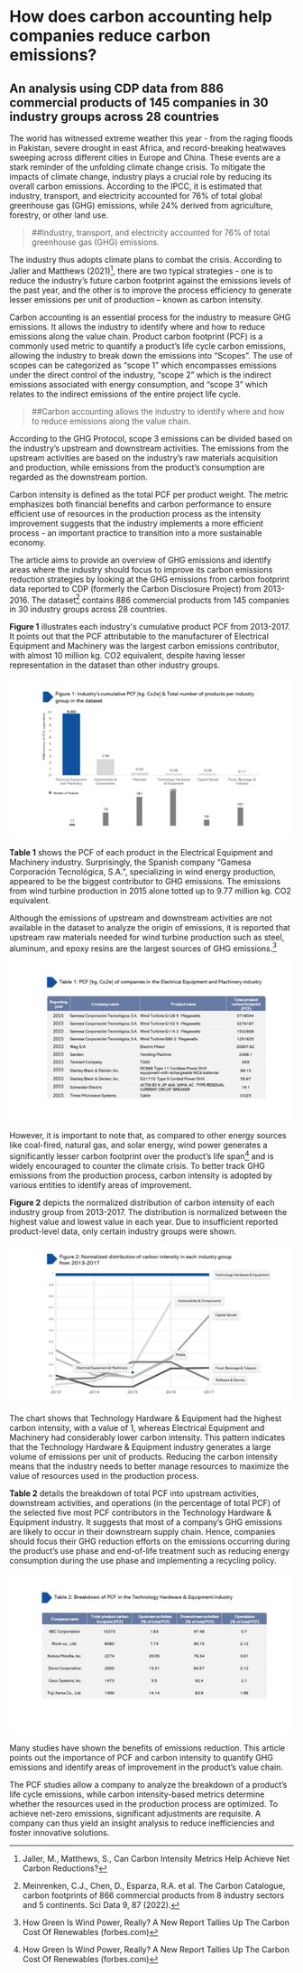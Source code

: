 # How does carbon accounting help companies reduce carbon emissions? 
## An analysis using CDP data from 886 commercial products of 145 companies in 30 industry groups across 28 countries

The world has witnessed extreme weather this year - from the raging floods in Pakistan, severe drought in east Africa, and record-breaking heatwaves sweeping across different cities in Europe and China. These events are a stark reminder of the unfolding climate change crisis. To mitigate the impacts of climate change, industry plays a crucial role by reducing its overall carbon emissions. According to the IPCC, it is estimated that industry, transport, and electricity accounted for 76% of total global greenhouse gas (GHG) emissions, while 24% derived from agriculture, forestry, or other land use. 

> ##Industry, transport, and electricity accounted for 76% of total greenhouse gas (GHG) emissions.

The industry thus adopts climate plans to combat the crisis. According to Jaller and Matthews (2021)[^1], there are two typical strategies - one is to reduce the industry’s future carbon footprint against the emissions levels of the past year, and the other is to improve the process efficiency to generate lesser emissions per unit of production – known as carbon intensity.

Carbon accounting is an essential process for the industry to measure GHG emissions. It allows the industry to identify where and how to reduce emissions along the value chain. Product carbon footprint (PCF) is a commonly used metric to quantify a product’s life cycle carbon emissions, allowing the industry to break down the emissions into “Scopes”. The use of scopes can be categorized as “scope 1” which encompasses emissions under the direct control of the industry, “scope 2” which is the indirect emissions associated with energy consumption, and “scope 3” which relates to the indirect emissions of the entire project life cycle. 

> ##Carbon accounting allows the industry to identify where and how to reduce emissions along the value chain.

According to the GHG Protocol, scope 3 emissions can be divided based on the industry’s upstream and downstream activities. The emissions from the upstream activities are based on the industry’s raw materials acquisition and production, while emissions from the product’s consumption are regarded as the downstream portion. 

Carbon intensity is defined as the total PCF per product weight. The metric emphasizes both financial benefits and carbon performance to ensure efficient use of resources in the production process as the intensity improvement suggests that the industry implements a more efficient process - an important practice to transition into a more sustainable economy.

The article aims to provide an overview of GHG emissions and identify areas where the industry should focus to improve its carbon emissions reduction strategies by looking at the GHG emissions from carbon footprint data reported to CDP (formerly the Carbon Disclosure Project) from 2013-2016. The dataset[^2] contains 886 commercial products from 145 companies in 30 industry groups across 28 countries. 

**Figure 1** illustrates each industry's cumulative product PCF from 2013-2017. It points out that the PCF attributable to the manufacturer of Electrical Equipment and Machinery was the largest carbon emissions contributor, with almost 10 million kg. CO2 equivalent, despite having lesser representation in the dataset than other industry groups. 

![fig1_carbon](./img/fig1_carbon.jpg)

**Table 1** shows the PCF of each product in the Electrical Equipment and Machinery industry. Surprisingly, the Spanish company “Gamesa Corporación Tecnológica, S.A.”, specializing in wind energy production, appeared to be the biggest contributor to GHG emissions. The emissions from wind turbine production in 2015 alone totted up to 9.77 million kg. CO2 equivalent.

Although the emissions of upstream and downstream activities are not available in the dataset to analyze the origin of emissions, it is reported that upstream raw materials needed for wind turbine production such as steel, aluminum, and epoxy resins are the largest sources of GHG emissions.[^3]

![table1_carbon](./img/table1_carbon.jpg)

However, it is important to note that, as compared to other energy sources like coal-fired, natural gas, and solar energy, wind power generates a significantly lesser carbon footprint over the product’s life span[^4] and is widely encouraged to counter the climate crisis. To better track GHG emissions from the production process, carbon intensity is adopted by various entities to identify areas of improvement. 

**Figure 2** depicts the normalized distribution of carbon intensity of each industry group from 2013-2017. The distribution is normalized between the highest value and lowest value in each year. Due to insufficient reported product-level data, only certain industry groups were shown. 

![fig2_carbon](./img/fig2_carbon.jpg)

The chart shows that Technology Hardware & Equipment had the highest carbon intensity, with a value of 1, whereas Electrical Equipment and Machinery had considerably lower carbon intensity. This pattern indicates that the Technology Hardware & Equipment industry generates a large volume of emissions per unit of products. Reducing the carbon intensity means that the industry needs to better manage resources to maximize the value of resources used in the production process.

**Table 2** details the breakdown of total PCF into upstream activities, downstream activities, and operations (in the percentage of total PCF) of the selected five most PCF contributors in the Technology Hardware & Equipment industry. It suggests that most of a company’s GHG emissions are likely to occur in their downstream supply chain. Hence, companies should focus their GHG reduction efforts on the emissions occurring during the product’s use phase and end-of-life treatment such as reducing energy consumption during the use phase and implementing a recycling policy.

![table2_carbon](./img/table2_carbon.jpg)

Many studies have shown the benefits of emissions reduction. This article points out the importance of PCF and carbon intensity to quantify GHG emissions and identify areas of improvement in the product’s value chain. 

The PCF studies allow a company to analyze the breakdown of a product’s life cycle emissions, while carbon intensity-based metrics determine whether the resources used in the production process are optimized. To achieve net-zero emissions, significant adjustments are requisite. A company can thus yield an insight analysis to reduce inefficiencies and foster innovative solutions. 


[^1]: Jaller, M., Matthews, S., Can Carbon Intensity Metrics Help Achieve Net Carbon Reductions?
[^2]: Meinrenken, C.J., Chen, D., Esparza, R.A. et al. The Carbon Catalogue, carbon footprints of 866 commercial products from 8 industry sectors and 5 continents. Sci Data 9, 87 (2022). 
[^3]: How Green Is Wind Power, Really? A New Report Tallies Up The Carbon Cost Of Renewables (forbes.com)
[^4]: How Green Is Wind Power, Really? A New Report Tallies Up The Carbon Cost Of Renewables (forbes.com)